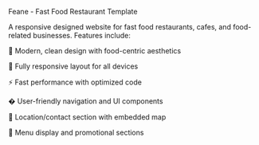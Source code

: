 Feane - Fast Food Restaurant Template

A responsive designed website for fast food restaurants, cafes, and food-related businesses. Features include:

🍔 Modern, clean design with food-centric aesthetics

📱 Fully responsive layout for all devices

⚡ Fast performance with optimized code

� User-friendly navigation and UI components

📍 Location/contact section with embedded map

🛒 Menu display and promotional sections

